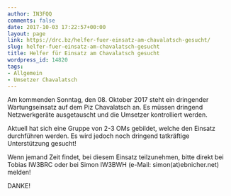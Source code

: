 ```yaml
---
author: IN3FQQ
comments: false
date: 2017-10-03 17:22:57+00:00
layout: page
link: https://drc.bz/helfer-fuer-einsatz-am-chavalatsch-gesucht/
slug: helfer-fuer-einsatz-am-chavalatsch-gesucht
title: Helfer für Einsatz am Chavalatsch gesucht
wordpress_id: 14820
tags:
- Allgemein
- Umsetzer Chavalatsch
---
```


Am kommenden Sonntag, den 08. Oktober 2017 steht ein dringender Wartungseinsatz auf dem Piz Chavalatsch an. Es müssen dringend Netzwerkgeräte ausgetauscht und die Umsetzer kontrolliert werden.

Aktuell hat sich eine Gruppe von 2-3 OMs gebildet, welche den Einsatz durchführen werden. Es wird jedoch noch dringend tatkräftige Unterstützung gesucht!

Wenn jemand Zeit findet, bei diesem Einsatz teilzunehmen, bitte direkt bei Tobias IW3BRC oder bei Simon IW3BWH (e-Mail: simon(at)ebnicher.net) melden!

DANKE!
